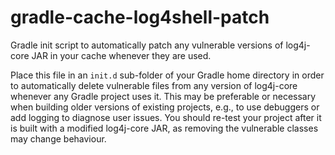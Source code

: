 # gradle-cache-log4shell-patch
Gradle init script to automatically patch any vulnerable versions of log4j-core JAR
in your cache whenever they are used.

Place this file in an `init.d` sub-folder of your Gradle home directory in order to
automatically delete vulnerable files from any version of log4j-core whenever any
Gradle project uses it.  This may be preferable or necessary when building older
versions of existing projects, e.g., to use debuggers or add logging to diagnose
user issues.  You should re-test your project after it is built with a modified
log4j-core JAR, as removing the vulnerable classes may change behaviour.
